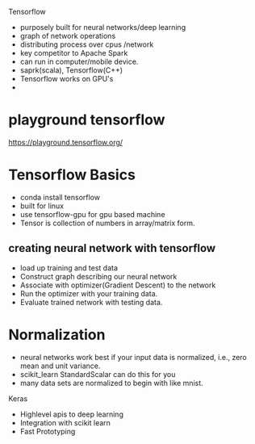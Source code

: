 Tensorflow
* purposely built for neural networks/deep learning
* graph of network operations
* distributing process over cpus /network
* key competitor to Apache Spark
* can run in computer/mobile device.
* saprk(scala), Tensorflow(C++)
* Tensorflow works on GPU's
*

# playground tensorflow
https://playground.tensorflow.org/


# Tensorflow Basics
* conda install tensorflow
* built for linux
* use tensorflow-gpu for gpu based machine
* Tensor is collection of numbers in array/matrix form.
## creating neural network with tensorflow
* load up training and test data
*  Construct graph describing our neural network
* Associate with optimizer(Gradient Descent) to the network
* Run the optimizer with your training data.
* Evaluate trained network with testing data.


# Normalization
* neural networks work best if your input data is normalized, i.e., zero mean and unit variance.
* scikit_learn StandardScalar can do this for you
* many data sets are normalized to begin with like mnist.


Keras
* Highlevel apis to deep learning
* Integration with scikit learn
* Fast Prototyping

